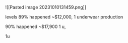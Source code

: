 
![[Pasted image 20231010131459.png]]


levels
89% happened ~$12,000, 1 underwear production

90% happened ~$17,900 1 u,

1u